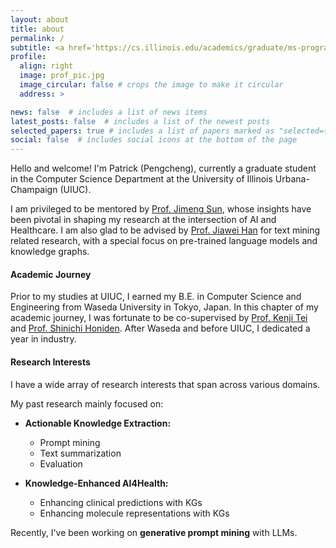 ```yaml
---
layout: about
title: about
permalink: /
subtitle: <a href='https://cs.illinois.edu/academics/graduate/ms-program'>MSCS</a> @ <a href='https://cs.illinois.edu/'>UIUC</a>.
profile:
  align: right
  image: prof_pic.jpg
  image_circular: false # crops the image to make it circular
  address: >

news: false  # includes a list of news items
latest_posts: false  # includes a list of the newest posts
selected_papers: true # includes a list of papers marked as "selected={true}"
social: false  # includes social icons at the bottom of the page
---
```

Hello and welcome! I'm Patrick (Pengcheng), currently a graduate student in the Computer Science Department at the University of Illinois Urbana-Champaign (UIUC). 

I am privileged to be mentored by [Prof. Jimeng Sun](https://www.sunlab.org/), whose insights have been pivotal in shaping my research at the intersection of AI and Healthcare. I am also glad to be advised by [Prof. Jiawei Han](http://hanj.cs.illinois.edu/) for text mining related research, with a special focus on pre-trained language models and knowledge graphs.

#### Academic Journey

Prior to my studies at UIUC, I earned my B.E. in Computer Science and Engineering from Waseda University in Tokyo, Japan. In this chapter of my academic journey, I was fortunate to be co-supervised by [Prof. Kenji Tei](https://www.tei-lab.jp/en/professors/) and [Prof. Shinichi Honiden](https://www.nii.ac.jp/en/faculty/architecture/honiden_shinichi/). After Waseda and before UIUC, I dedicated a year in industry.

#### Research Interests

I have a wide array of research interests that span across various domains.

My past research mainly focused on:

- **Actionable Knowledge Extraction:** 
  - Prompt mining
  - Text summarization
  - Evaluation
  
  
- **Knowledge-Enhanced AI4Health:** 
  - Enhancing clinical predictions with KGs
  - Enhancing molecule representations with KGs


Recently, I've been working on **generative prompt mining** with LLMs.



